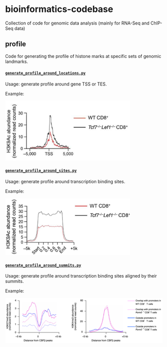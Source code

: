 # bioinformatics-codebase
Collection of code for genomic data analysis (mainly for RNA-Seq and ChIP-Seq data)
## profile
Code for generating the profile of histone marks at specific sets of genomic landmarks.

#### [`generate_profile_around_locations.py`](profile/generate_profile_around_locations.py)

Usage: generate profile around gene TSS or TES.

Example:

<img src="examples/profile-1.png" width="400">

#### [`generate_profile_around_sites.py`](profile/generate_profile_around_sites.py)

Usage: generate profile around transcription binding sites.

Example:

<img src="examples/profile-2.png" width="400">

#### [`generate_profile_around_summits.py`](profile/generate_profile_around_summits.py)

Usage: generate profile around transcription binding sites aligned by their summits.

Example:

<img src="examples/profile-3.png" width="700">
